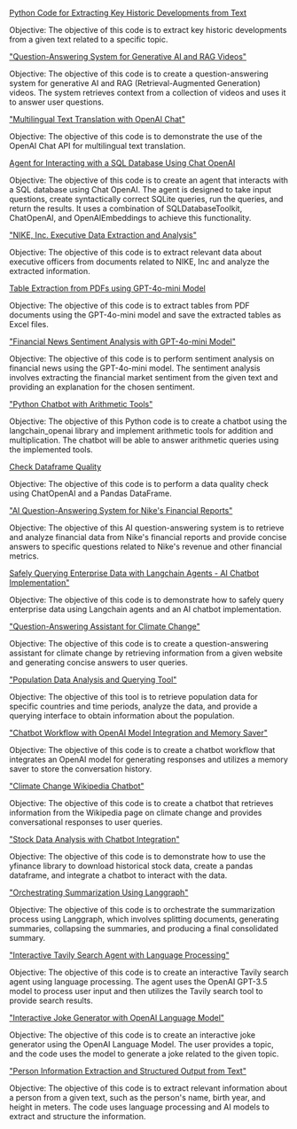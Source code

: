 [Python Code for Extracting Key Historic Developments from Text](https://github.com/Patotricks15/Generative-AI-projects/tree/main/timeline_generator)

Objective: The objective of this code is to extract key historic developments from a given text related to a specific topic.


["Question-Answering System for Generative AI and RAG Videos"](https://github.com/Patotricks15/Generative-AI-projects/tree/main/question_answering_youtube_videos)

Objective: The objective of this code is to create a question-answering system for generative AI and RAG (Retrieval-Augmented Generation) videos. The system retrieves context from a collection of videos and uses it to answer user questions.


["Multilingual Text Translation with OpenAI Chat"](https://github.com/Patotricks15/Generative-AI-projects/tree/main/simple_translator)

Objective: The objective of this code is to demonstrate the use of the OpenAI Chat API for multilingual text translation.


[Agent for Interacting with a SQL Database Using Chat OpenAI](https://github.com/Patotricks15/Generative-AI-projects/tree/main/question_answering_database)

Objective: The objective of this code is to create an agent that interacts with a SQL database using Chat OpenAI. The agent is designed to take input questions, create syntactically correct SQLite queries, run the queries, and return the results. It uses a combination of SQLDatabaseToolkit, ChatOpenAI, and OpenAIEmbeddings to achieve this functionality.


["NIKE, Inc. Executive Data Extraction and Analysis"](https://github.com/Patotricks15/Generative-AI-projects/tree/main/nike_executive_officers_information_extraction)

Objective: The objective of this code is to extract relevant data about executive officers from documents related to NIKE, Inc and analyze the extracted information.


[Table Extraction from PDFs using GPT-4o-mini Model](https://github.com/Patotricks15/Generative-AI-projects/tree/main/extracting_dataframe_from_paper)

Objective: The objective of this code is to extract tables from PDF documents using the GPT-4o-mini model and save the extracted tables as Excel files.


["Financial News Sentiment Analysis with GPT-4o-mini Model"](https://github.com/Patotricks15/Generative-AI-projects/tree/main/twitter_financial_news_sentiment)

Objective: The objective of this code is to perform sentiment analysis on financial news using the GPT-4o-mini model. The sentiment analysis involves extracting the financial market sentiment from the given text and providing an explanation for the chosen sentiment.


["Python Chatbot with Arithmetic Tools"](https://github.com/Patotricks15/Generative-AI-projects/tree/main/simple_calculator_tool)

Objective: The objective of this Python code is to create a chatbot using the langchain_openai library and implement arithmetic tools for addition and multiplication. The chatbot will be able to answer arithmetic queries using the implemented tools.


[Check Dataframe Quality](https://github.com/Patotricks15/Generative-AI-projects/tree/main/check_dataframe_quality)

Objective: The objective of this code is to perform a data quality check using ChatOpenAI and a Pandas DataFrame.


["AI Question-Answering System for Nike's Financial Reports"](https://github.com/Patotricks15/Generative-AI-projects/tree/main/question_answering_pdf)

Objective: The objective of this AI question-answering system is to retrieve and analyze financial data from Nike's financial reports and provide concise answers to specific questions related to Nike's revenue and other financial metrics.


[Safely Querying Enterprise Data with Langchain Agents - AI Chatbot Implementation"](https://github.com/Patotricks15/Generative-AI-projects/tree/main/summarizing_text)

Objective: The objective of this code is to demonstrate how to safely query enterprise data using Langchain agents and an AI chatbot implementation.


["Question-Answering Assistant for Climate Change"](https://github.com/Patotricks15/Generative-AI-projects/tree/main/question_answering_website)

Objective: The objective of this code is to create a question-answering assistant for climate change by retrieving information from a given website and generating concise answers to user queries.


["Population Data Analysis and Querying Tool"](https://github.com/Patotricks15/Generative-AI-projects/tree/main/question_answering_world_bank_data)

Objective: The objective of this tool is to retrieve population data for specific countries and time periods, analyze the data, and provide a querying interface to obtain information about the population.


["Chatbot Workflow with OpenAI Model Integration and Memory Saver"](https://github.com/Patotricks15/Generative-AI-projects/tree/main/chatbot)

Objective: The objective of this code is to create a chatbot workflow that integrates an OpenAI model for generating responses and utilizes a memory saver to store the conversation history.


["Climate Change Wikipedia Chatbot"](https://github.com/Patotricks15/Generative-AI-projects/tree/main/conversational_website)

Objective: The objective of this code is to create a chatbot that retrieves information from the Wikipedia page on climate change and provides conversational responses to user queries.


["Stock Data Analysis with Chatbot Integration"](https://github.com/Patotricks15/Generative-AI-projects/tree/main/question_answering_yfinance_dataframe)

Objective: The objective of this code is to demonstrate how to use the yfinance library to download historical stock data, create a pandas dataframe, and integrate a chatbot to interact with the data.


["Orchestrating Summarization Using Langgraph"](https://github.com/Patotricks15/Generative-AI-projects/tree/main/orchestrating_summarization_using_langgraph)

Objective: The objective of this code is to orchestrate the summarization process using Langgraph, which involves splitting documents, generating summaries, collapsing the summaries, and producing a final consolidated summary.


["Interactive Tavily Search Agent with Language Processing"](https://github.com/Patotricks15/Generative-AI-projects/tree/main/search_tavily_agent)

Objective: The objective of this code is to create an interactive Tavily search agent using language processing. The agent uses the OpenAI GPT-3.5 model to process user input and then utilizes the Tavily search tool to provide search results.


["Interactive Joke Generator with OpenAI Language Model"](https://github.com/Patotricks15/Generative-AI-projects/tree/main/joker)

Objective: The objective of this code is to create an interactive joke generator using the OpenAI Language Model. The user provides a topic, and the code uses the model to generate a joke related to the given topic.


["Person Information Extraction and Structured Output from Text"](https://github.com/Patotricks15/Generative-AI-projects/tree/main/person_information_extractor)

Objective: The objective of this code is to extract relevant information about a person from a given text, such as the person's name, birth year, and height in meters. The code uses language processing and AI models to extract and structure the information.
